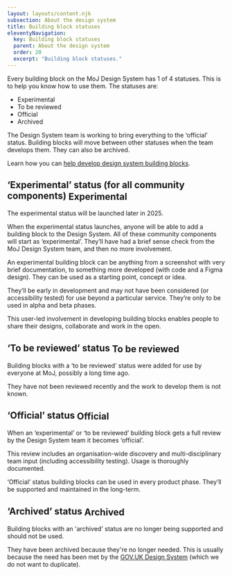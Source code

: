 ```yaml
---
layout: layouts/content.njk
subsection: About the design system
title: Building block statuses
eleventyNavigation:
  key: Building block statuses
  parent: About the design system
  order: 20
  excerpt: "Building block statuses."
---
```


Every building block on the MoJ Design System has 1 of 4 statuses. This is to help you know how to use them. The statuses are:

- Experimental
- To be reviewed
- Official
- Archived

The Design System team is working to bring everything to the ‘official’ status. Building blocks will move between other statuses when the team develops them. They can also be archived.

Learn how you can [help develop design system building blocks](/get-involved/suggest-a-change/).

## ‘Experimental’ status (for all community components) <span class="govuk-tag moj-experimental" style="vertical-align:middle;" aria-hidden="true">Experimental</span>

<div class="govuk-inset-text">
  The experimental status will be launched later in 2025.
</div>

When the experimental status launches, anyone will be able to add a building block to the Design System. All of these community components will start as ‘experimental’. They’ll have had a brief sense check from the MoJ Design System team, and then no more involvement.

An experimental building block can be anything from a screenshot with very brief documentation, to something more developed (with code and a Figma design). They can be used as a starting point, concept or idea.

They’ll be early in development and may not have been considered (or accessibility tested) for use beyond a particular service. They’re only to be used in alpha and beta phases.

This user-led involvement in developing building blocks enables people to share their designs, collaborate and work in the open.

## ‘To be reviewed’ status <span class="govuk-tag govuk-tag--orange"  style="vertical-align:middle;" aria-hidden="true">To be reviewed</span>

Building blocks with a ‘to be reviewed’ status were added for use by everyone at MoJ, possibly a long time ago.

They have not been reviewed recently and the work to develop them is not known.

## ‘Official’ status <span class="govuk-tag govuk-tag--green"  style="vertical-align:middle;" aria-hidden="true">Official</span>

When an ‘experimental’ or ‘to be reviewed’ building block gets a full review by the Design System team it becomes ‘official’.

This review includes an organisation-wide discovery and multi-disciplinary team input (including accessibility testing). Usage is thoroughly documented.

‘Official’ status building blocks can be used in every product phase. They’ll be supported and maintained in the long-term.

## ‘Archived’ status <span class="govuk-tag govuk-tag--grey"  style="vertical-align:middle;" aria-hidden="true">Archived</span>

Building blocks with an 'archived' status are no longer being supported and should not be used.

They have been archived because they're no longer needed. This is usually because the need has been met by the [GOV.UK Design System](https://design-system.service.gov.uk/) (which we do not want to duplicate).
